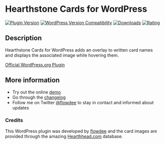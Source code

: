 # Hearthstone Cards for WordPress
[![Plugin Version](https://img.shields.io/wordpress/plugin/v/hearthstone-cards.svg)](https://wordpress.org/plugins/hearthstone-cards/) [![WordPress Version Compatibility](https://img.shields.io/wordpress/v/hearthstone-cards.svg)](https://wordpress.org/plugins/hearthstone-cards/) [![Downloads](https://img.shields.io/wordpress/plugin/dt/hearthstone-cards.svg)](https://wordpress.org/plugins/hearthstone-cards/) [![Rating](https://img.shields.io/wordpress/plugin/r/hearthstone-cards.svg)](https://wordpress.org/plugins/hearthstone-cards/)

## Description
Hearthstone Cards for WordPress adds an overlay to written card names and displays the associated image while hovering them.

[Official WordPress.org Plugin](http://wordpress.org/plugins/hearthstone-cards/)

## More information

* Try out the online [demo](http://coder.flowdee.de/hearthstone-cards-for-wordpress/demo/)
* Go through the [changelog](https://wordpress.org/plugins/hearthstone-cards/changelog/)
* Follow me on Twitter [@flowdee](https://twitter.com/flowdee/) to stay in contact and informed about updates

### Credits

This WordPress plugin was developed by [flowdee](http://www.flowdee.de/) and the card images are provided through the amazing [Hearthhead.com](http://www.hearthhead.com/) database.